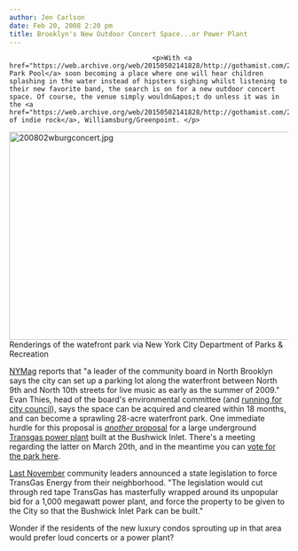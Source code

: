 ```yaml
---
author: Jen Carlson
date: Feb 20, 2008 2:20 pm
title: Brooklyn's New Outdoor Concert Space...or Power Plant
---
```


	
										<p>With <a href="https://web.archive.org/web/20150502141828/http://gothamist.com/2008/02/14/mccarren_3.php">McCarren Park Pool</a> soon becoming a place where one will hear children splashing in the water instead of hipsters sighing whilst listening to their new favorite band, the search is on for a new outdoor concert space. Of course, the venue simply wouldn&apos;t do unless it was in the <a href="https://web.archive.org/web/20150502141828/http://gothamist.com/2008/01/11/mtv_embraces_br.php">mecca of indie rock</a>, Williamsburg/Greenpoint. </p>

<p><img alt="200802wburgconcert.jpg" src="https://web.archive.org/web/20150502141828im_/http://gothamist.com/attachments/arts_jen/200802wburgconcert.jpg" width="560" height="375"><br>
<span class="photo_caption">Renderings of the watefront park via New York City Department of Parks &amp; Recreation</span></p>

<p><a href="https://web.archive.org/web/20150502141828/http://nymag.com/daily/intel/2008/02/new_outdoor_concert_space_coul.html">NYMag</a> reports that &quot;a leader of the community board in North Brooklyn says the city can set up a parking lot along the waterfront between North 9th and North 10th streets for live music as early as the summer of 2009.&quot; Evan Thies, head of the board&apos;s environmental committee (and <a href="https://web.archive.org/web/20150502141828/http://www.evanthies.com/">running for city council</a>), says the space can be acquired and cleared within 18 months, and can become a sprawling 28-acre waterfront park. One immediate hurdle for this proposal is <a href="https://web.archive.org/web/20150502141828/http://gowanuslounge.blogspot.com/2008/02/before-waterfront-park-or-concerts-burg.html"><em>another</em> proposal</a> for a large underground <a href="https://web.archive.org/web/20150502141828/http://curbed.com/archives/2007/11/29/will_end_of_gas_pains_clear_way_for_big_new_burg_park.php">Transgas power plant</a> built at the Bushwick Inlet. There&apos;s a meeting regarding the latter on March 20th, and in the meantime you can <a href="https://web.archive.org/web/20150502141828/http://openspacealliancenb.org/form.php">vote for the park here</a>. </p>

<p><a href="https://web.archive.org/web/20150502141828/http://assembly.state.ny.us/mem/?ad=050&amp;sh=story&amp;story=25645">Last November</a> community leaders announced a state legislation to force TransGas Energy from their neighborhood. &quot;The legislation would cut through red tape TransGas has masterfully wrapped around its unpopular bid for a 1,000 megawatt power plant, and force the property to be given to the City so that the Bushwick Inlet Park can be built.&quot;</p>

<p>Wonder if the residents of the new luxury condos sprouting up in that area would prefer loud concerts or a power plant?</p>					
										
									
				